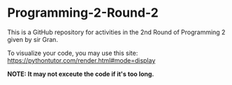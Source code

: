# Programming-2-Round-2
This is a GitHub repository for activities in the 2nd Round of Programming 2 given by sir Gran.

To visualize your code, you may use this site:<br>
https://pythontutor.com/render.html#mode=display

**NOTE: It may not exceute the code if it's too long.**
